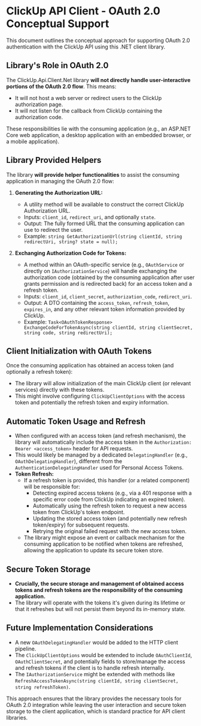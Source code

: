 # ClickUp API Client - OAuth 2.0 Conceptual Support

This document outlines the conceptual approach for supporting OAuth 2.0 authentication with the ClickUp API using this .NET client library.

## Library's Role in OAuth 2.0

The ClickUp.Api.Client.Net library **will not directly handle user-interactive portions of the OAuth 2.0 flow**. This means:

*   It will not host a web server or redirect users to the ClickUp authorization page.
*   It will not listen for the callback from ClickUp containing the authorization code.

These responsibilities lie with the consuming application (e.g., an ASP.NET Core web application, a desktop application with an embedded browser, or a mobile application).

## Library Provided Helpers

The library **will provide helper functionalities** to assist the consuming application in managing the OAuth 2.0 flow:

1.  **Generating the Authorization URL:**
    *   A utility method will be available to construct the correct ClickUp Authorization URL.
    *   Inputs: `client_id`, `redirect_uri`, and optionally `state`.
    *   Output: The fully formed URL that the consuming application can use to redirect the user.
    *   Example: `string GetAuthorizationUrl(string clientId, string redirectUri, string? state = null);`

2.  **Exchanging Authorization Code for Tokens:**
    *   A method within an OAuth-specific service (e.g., `OAuthService` or directly on `IAuthorizationService`) will handle exchanging the authorization code (obtained by the consuming application after user grants permission and is redirected back) for an access token and a refresh token.
    *   Inputs: `client_id`, `client_secret`, `authorization_code`, `redirect_uri`.
    *   Output: A DTO containing the `access_token`, `refresh_token`, `expires_in`, and any other relevant token information provided by ClickUp.
    *   Example: `Task<OAuthTokenResponse> ExchangeCodeForTokenAsync(string clientId, string clientSecret, string code, string redirectUri);`

## Client Initialization with OAuth Tokens

Once the consuming application has obtained an access token (and optionally a refresh token):

*   The library will allow initialization of the main ClickUp client (or relevant services) directly with these tokens.
*   This might involve configuring `ClickUpClientOptions` with the access token and potentially the refresh token and expiry information.

## Automatic Token Usage and Refresh

*   When configured with an access token (and refresh mechanism), the library will automatically include the access token in the `Authorization: Bearer <access_token>` header for API requests.
*   This would likely be managed by a dedicated `DelegatingHandler` (e.g., `OAuthDelegatingHandler`), different from the `AuthenticationDelegatingHandler` used for Personal Access Tokens.
*   **Token Refresh:**
    *   If a refresh token is provided, this handler (or a related component) will be responsible for:
        *   Detecting expired access tokens (e.g., via a 401 response with a specific error code from ClickUp indicating an expired token).
        *   Automatically using the refresh token to request a new access token from ClickUp's token endpoint.
        *   Updating the stored access token (and potentially new refresh token/expiry) for subsequent requests.
        *   Retrying the original failed request with the new access token.
    *   The library might expose an event or callback mechanism for the consuming application to be notified when tokens are refreshed, allowing the application to update its secure token store.

## Secure Token Storage

*   **Crucially, the secure storage and management of obtained access tokens and refresh tokens are the responsibility of the consuming application.**
*   The library will operate with the tokens it's given during its lifetime or that it refreshes but will not persist them beyond its in-memory state.

## Future Implementation Considerations

*   A new `OAuthDelegatingHandler` would be added to the HTTP client pipeline.
*   The `ClickUpClientOptions` would be extended to include `OAuthClientId`, `OAuthClientSecret`, and potentially fields to store/manage the access and refresh tokens if the client is to handle refresh internally.
*   The `IAuthorizationService` might be extended with methods like `RefreshAccessTokenAsync(string clientId, string clientSecret, string refreshToken)`.

This approach ensures that the library provides the necessary tools for OAuth 2.0 integration while leaving the user interaction and secure token storage to the client application, which is standard practice for API client libraries.
